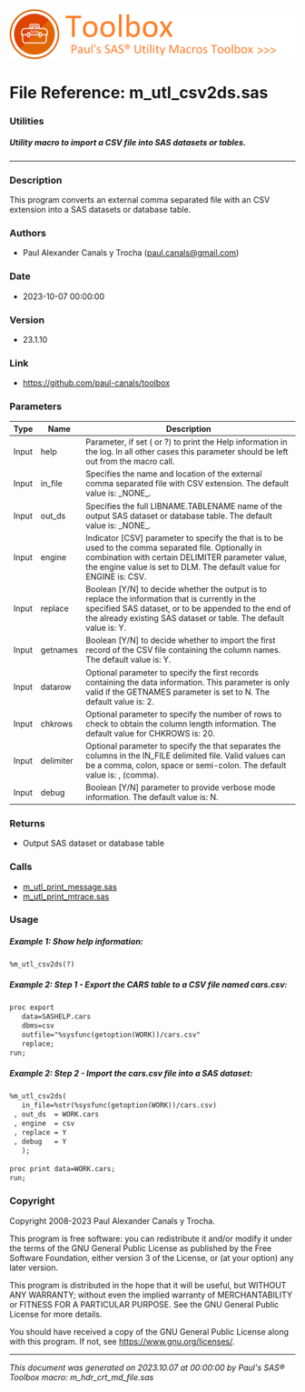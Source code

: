 ![../../misc/images/doc_banner.png](../../misc/images/doc_banner.png)
# 
# File Reference: m_utl_csv2ds.sas

### Utilities

##### Utility macro to import a CSV file into SAS datasets or tables.

***

### Description
This program converts an external comma separated file with an CSV extension into a SAS datasets or database table.

### Authors
* Paul Alexander Canals y Trocha (paul.canals@gmail.com)

### Date
* 2023-10-07 00:00:00

### Version
* 23.1.10

### Link
* https://github.com/paul-canals/toolbox

### Parameters
| Type | Name | Description |
| ---- | ---- | ----------- |
| Input | help | Parameter, if set ( or ?) to print the Help information in the log. In all other cases this parameter should be left out from the macro call. |
| Input | in_file | Specifies the name and location of the external comma separated file with CSV extension. The default value is: \_NONE\_. |
| Input | out_ds | Specifies the full LIBNAME.TABLENAME name of the output SAS dataset or database table. The default value is: \_NONE\_. |
| Input | engine | Indicator [CSV] parameter to specify the that is to be used to the comma separated file. Optionally in combination with certain DELIMITER parameter value, the engine value is set to DLM. The default value for ENGINE is: CSV. |
| Input | replace | Boolean [Y/N] to decide whether the output is to replace the information that is currently in the specified SAS dataset, or to be appended to the end of the already existing SAS dataset or table. The default value is: Y. |
| Input | getnames | Boolean [Y/N] to decide whether to import the first record of the CSV file containing the column names. The default value is: Y. |
| Input | datarow | Optional parameter to specify the first records containing the data information. This parameter is only valid if the GETNAMES parameter is set to N. The default value is: 2. |
| Input | chkrows | Optional parameter to specify the number of rows to check to obtain the column length information. The default value for CHKROWS is: 20. |
| Input | delimiter | Optional parameter to specify the that separates the columns in the IN_FILE delimited file. Valid values can be a comma, colon, space or semi-colon. The default value is: , (comma). |
| Input | debug | Boolean [Y/N] parameter to provide verbose mode information. The default value is: N. |

### Returns
* Output SAS dataset or database table

### Calls
* [m_utl_print_message.sas](m_utl_print_message.md)
* [m_utl_print_mtrace.sas](m_utl_print_mtrace.md)

### Usage

##### Example 1: Show help information:
```sas
%m_utl_csv2ds(?)
```

##### Example 2: Step 1 - Export the CARS table to a CSV file named cars.csv:
```sas
proc export
   data=SASHELP.cars
   dbms=csv
   outfile="%sysfunc(getoption(WORK))/cars.csv"
   replace;
run;
```

##### Example 2: Step 2 - Import the cars.csv file into a SAS dataset:
```sas
%m_utl_csv2ds(
   in_file=%str(%sysfunc(getoption(WORK))/cars.csv)
 , out_ds  = WORK.cars
 , engine  = csv
 , replace = Y
 , debug   = Y
   );

proc print data=WORK.cars;
run;
```

### Copyright
Copyright 2008-2023 Paul Alexander Canals y Trocha. 
 
This program is free software: you can redistribute it and/or modify 
it under the terms of the GNU General Public License as published by 
the Free Software Foundation, either version 3 of the License, or 
(at your option) any later version. 
 
This program is distributed in the hope that it will be useful, 
but WITHOUT ANY WARRANTY; without even the implied warranty of 
MERCHANTABILITY or FITNESS FOR A PARTICULAR PURPOSE. See the 
GNU General Public License for more details. 
 
You should have received a copy of the GNU General Public License 
along with this program. If not, see <https://www.gnu.org/licenses/>. 


***
*This document was generated on 2023.10.07 at 00:00:00 by Paul's SAS&reg; Toolbox macro: m_hdr_crt_md_file.sas*
